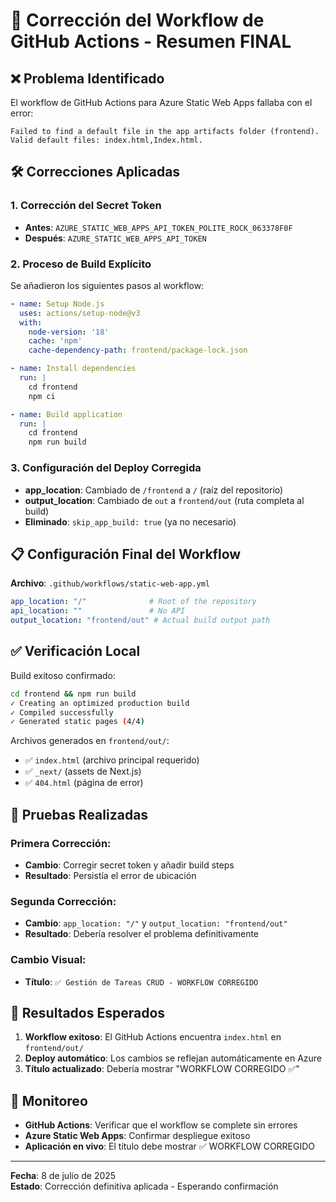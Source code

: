 # 🔧 Corrección del Workflow de GitHub Actions - Resumen FINAL

## ❌ Problema Identificado

El workflow de GitHub Actions para Azure Static Web Apps fallaba con el error:
```
Failed to find a default file in the app artifacts folder (frontend). 
Valid default files: index.html,Index.html.
```

## 🛠️ Correcciones Aplicadas

### 1. **Corrección del Secret Token**
- **Antes**: `AZURE_STATIC_WEB_APPS_API_TOKEN_POLITE_ROCK_063378F0F`
- **Después**: `AZURE_STATIC_WEB_APPS_API_TOKEN`

### 2. **Proceso de Build Explícito**
Se añadieron los siguientes pasos al workflow:

```yaml
- name: Setup Node.js
  uses: actions/setup-node@v3
  with:
    node-version: '18'
    cache: 'npm'
    cache-dependency-path: frontend/package-lock.json

- name: Install dependencies
  run: |
    cd frontend
    npm ci

- name: Build application
  run: |
    cd frontend
    npm run build
```

### 3. **Configuración del Deploy Corregida**
- **app_location**: Cambiado de `/frontend` a `/` (raíz del repositorio)
- **output_location**: Cambiado de `out` a `frontend/out` (ruta completa al build)
- **Eliminado**: `skip_app_build: true` (ya no necesario)

## 📋 Configuración Final del Workflow

**Archivo**: `.github/workflows/static-web-app.yml`

```yaml
app_location: "/"              # Root of the repository
api_location: ""               # No API
output_location: "frontend/out" # Actual build output path
```

## ✅ Verificación Local

Build exitoso confirmado:
```bash
cd frontend && npm run build
✓ Creating an optimized production build    
✓ Compiled successfully
✓ Generated static pages (4/4)
```

Archivos generados en `frontend/out/`:
- ✅ `index.html` (archivo principal requerido)
- ✅ `_next/` (assets de Next.js)
- ✅ `404.html` (página de error)

## 🧪 Pruebas Realizadas

### Primera Corrección:
- **Cambio**: Corregir secret token y añadir build steps
- **Resultado**: Persistía el error de ubicación

### Segunda Corrección:
- **Cambio**: `app_location: "/"` y `output_location: "frontend/out"`
- **Resultado**: Debería resolver el problema definitivamente

### Cambio Visual:
- **Título**: `✅ Gestión de Tareas CRUD - WORKFLOW CORREGIDO`

## 🎯 Resultados Esperados

1. **Workflow exitoso**: El GitHub Actions encuentra `index.html` en `frontend/out/`
2. **Deploy automático**: Los cambios se reflejan automáticamente en Azure
3. **Título actualizado**: Debería mostrar "WORKFLOW CORREGIDO ✅"

## 📍 Monitoreo

- **GitHub Actions**: Verificar que el workflow se complete sin errores
- **Azure Static Web Apps**: Confirmar despliegue exitoso
- **Aplicación en vivo**: El título debe mostrar ✅ WORKFLOW CORREGIDO

---
**Fecha**: 8 de julio de 2025  
**Estado**: Corrección definitiva aplicada - Esperando confirmación
